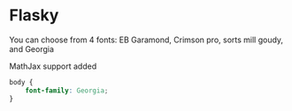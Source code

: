 # Flasky

You can choose from 4 fonts: EB Garamond, Crimson pro, sorts mill goudy, and Georgia

MathJax support added

``` css
body {
    font-family: Georgia;
}
```